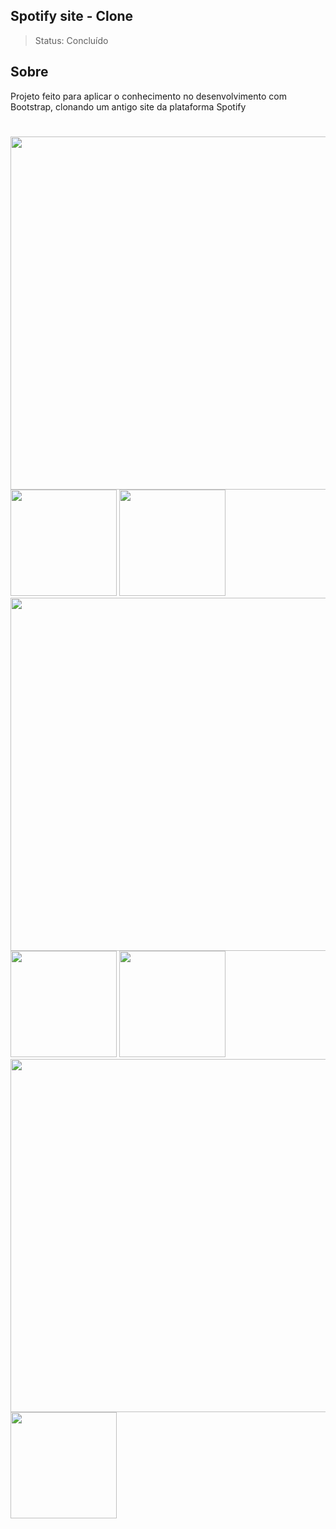 ## Spotify site - Clone
>Status: Concluído

## Sobre

<p>
  Projeto feito para aplicar o conhecimento no desenvolvimento com Bootstrap, clonando um antigo site da plataforma Spotify
</p>

#

<div>
  <img width=565px src="https://github.com/user-attachments/assets/0161d22d-0ec6-4eed-9abc-797d7cfed73f">
  <img width=170px src="https://github.com/user-attachments/assets/018421d8-9a74-4e51-bad6-9c4d62892d0a">
  <img width=170px src="https://github.com/user-attachments/assets/f7abad15-6999-46f9-a749-5ac4b302d536">


  <img width=565px src="https://github.com/user-attachments/assets/9280c75c-ffac-4451-8402-4a18391fc604">
  <img width=170px src="https://github.com/user-attachments/assets/3f922194-d0cb-402a-950d-24083a81a95e">
  <img width=170px src="https://github.com/user-attachments/assets/6fc62e4d-d3cb-4f46-bbb5-407f035832e2">


  <img width=565px src="https://github.com/user-attachments/assets/b1c0d754-3804-4d49-931f-90f9ae7b71f4">
  <img width=170px src="https://github.com/user-attachments/assets/cf0f8af5-bd61-4f7f-afce-7469e528435c">

</div>
